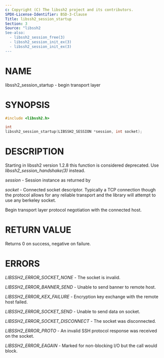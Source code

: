 ```yaml
---
c: Copyright (C) The libssh2 project and its contributors.
SPDX-License-Identifier: BSD-3-Clause
Title: libssh2_session_startup
Section: 3
Source: "libssh2
See-also:
  - libssh2_session_free(3)
  - libssh2_session_init_ex(3)
  - libssh2_session_init_ex(3)
---
```


# NAME

libssh2_session_startup - begin transport layer

# SYNOPSIS

~~~c
#include <libssh2.h>

int
libssh2_session_startup(LIBSSH2_SESSION *session, int socket);
~~~

# DESCRIPTION

Starting in libssh2 version 1.2.8 this function is considered deprecated. Use
*libssh2_session_handshake(3)* instead.

*session* - Session instance as returned by

*socket* - Connected socket descriptor. Typically a TCP connection
though the protocol allows for any reliable transport and the library will
attempt to use any berkeley socket.

Begin transport layer protocol negotiation with the connected host.

# RETURN VALUE

Returns 0 on success, negative on failure.

# ERRORS

*LIBSSH2_ERROR_SOCKET_NONE* - The socket is invalid.

*LIBSSH2_ERROR_BANNER_SEND* - Unable to send banner to remote host.

*LIBSSH2_ERROR_KEX_FAILURE* - Encryption key exchange with the remote
host failed.

*LIBSSH2_ERROR_SOCKET_SEND* - Unable to send data on socket.

*LIBSSH2_ERROR_SOCKET_DISCONNECT* - The socket was disconnected.

*LIBSSH2_ERROR_PROTO* - An invalid SSH protocol response was received on
the socket.

*LIBSSH2_ERROR_EAGAIN* - Marked for non-blocking I/O but the call would block.
